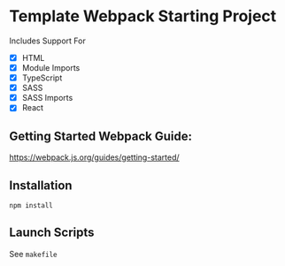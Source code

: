 # Template Webpack Starting Project

Includes Support For
- [x] HTML
- [x] Module Imports
- [x] TypeScript
- [x] SASS
- [x] SASS Imports
- [x] React

## Getting Started Webpack Guide:
https://webpack.js.org/guides/getting-started/

## Installation
`npm install`

## Launch Scripts
See `makefile`
